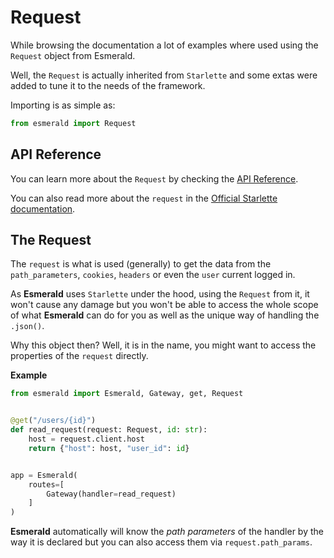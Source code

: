 # Request

While browsing the documentation a lot of examples where used using the `Request` object
from Esmerald.

Well, the `Request` is actually inherited from `Starlette` and some extas were added to tune it
to the needs of the framework.

Importing is as simple as:

```python
from esmerald import Request
```

## API Reference

You can learn more about the `Request` by checking the [API Reference](./references/request.md).

You can also read more about the `request` in the [Official Starlette documentation](https://www.lilya.dev/requests/).

## The Request

The `request` is what is used (generally) to get the data from the `path_parameters`, `cookies`, `headers`
or even the `user` current logged in.

As **Esmerald** uses `Starlette` under the hood, using the `Request` from it, it won't cause any
damage but you won't be able to access the whole scope of what **Esmerald** can do for you as well
as the unique way of handling the `.json()`.

Why this object then? Well, it is in the name, you might want to access the properties of the
`request` directly.

**Example**

```python
from esmerald import Esmerald, Gateway, get, Request


@get("/users/{id}")
def read_request(request: Request, id: str):
    host = request.client.host
    return {"host": host, "user_id": id}


app = Esmerald(
    routes=[
        Gateway(handler=read_request)
    ]
)
```

**Esmerald** automatically will know the *path parameters* of the handler by the way it is
declared but you can also access them via `request.path_params`.
